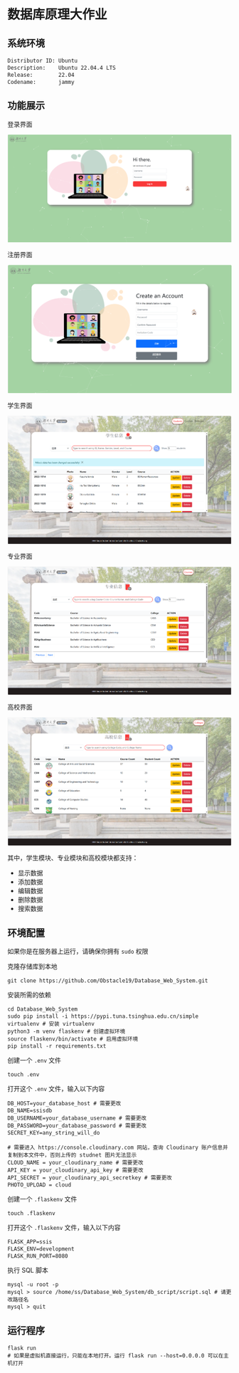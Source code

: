 # 数据库原理大作业
## 系统环境
```shell
Distributor ID: Ubuntu
Description:    Ubuntu 22.04.4 LTS
Release:        22.04
Codename:       jammy
```
## 功能展示

登录界面

![image_1](./figs/image_1.png)

注册界面

![image_5](./figs/image_5.png)

学生界面

![image_2](./figs/image_2.png)

专业界面

![image_3](./figs/image_3.png)

高校界面

![image_4](./figs/image_4.png)

其中，学生模块、专业模块和高校模块都支持：

- 显示数据
- 添加数据
- 编辑数据
- 删除数据
- 搜索数据

## 环境配置

如果你是在服务器上运行，请确保你拥有 `sudo` 权限

克隆存储库到本地

```shell
git clone https://github.com/Obstacle19/Database_Web_System.git
```

安装所需的依赖

```shell
cd Database_Web_System
sudo pip install -i https://pypi.tuna.tsinghua.edu.cn/simple virtualenv # 安装 virtualenv
python3 -m venv flaskenv # 创建虚拟环境
source flaskenv/bin/activate # 启用虚拟环境
pip install -r requirements.txt
```

创建一个 `.env` 文件

```shell
touch .env
```

打开这个 `.env` 文件，输入以下内容

```shell
DB_HOST=your_database_host # 需要更改
DB_NAME=ssisdb
DB_USERNAME=your_database_username # 需要更改
DB_PASSWORD=your_database_password # 需要更改
SECRET_KEY=any_string_will_do

# 需要进入 https://console.cloudinary.com 网站，查询 Cloudinary 账户信息并复制到本文件中，否则上传的 studnet 图片无法显示
CLOUD_NAME = your_cloudinary_name # 需要更改
API_KEY = your_cloudinary_api_key # 需要更改
API_SECRET = your_cloudinary_api_secretkey # 需要更改
PHOTO_UPLOAD = cloud
```

创建一个 `.flaskenv` 文件

```shell
touch .flaskenv
```

打开这个 `.flaskenv` 文件，输入以下内容

```shell
FLASK_APP=ssis
FLASK_ENV=development
FLASK_RUN_PORT=8080
```

执行 SQL 脚本

```shell
mysql -u root -p
mysql > source /home/ss/Database_Web_System/db_script/script.sql # 请更改路径名
mysql > quit
```

## 运行程序

```shell
flask run
# 如果是虚拟机直接运行，只能在本地打开。运行 flask run --host=0.0.0.0 可以在主机打开
```
